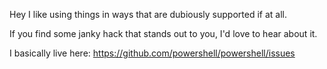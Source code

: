 Hey I like using things in ways that are dubiously supported if at all.

If you find some janky hack that stands out to you, I'd love to hear about it.

I basically live here: https://github.com/powershell/powershell/issues
